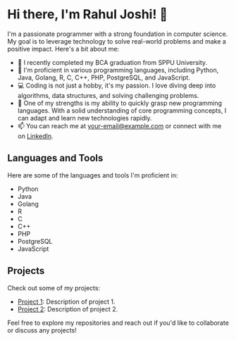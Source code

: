 # Hi there, I'm Rahul Joshi! 👋

I'm a passionate programmer with a strong foundation in computer science. My goal is to leverage technology to solve real-world problems and make a positive impact. Here's a bit about me:

- 🔭 I recently completed my BCA graduation from SPPU University.
- 🌱 I'm proficient in various programming languages, including Python, Java, Golang, R, C, C++, PHP, PostgreSQL, and JavaScript.
- 💻 Coding is not just a hobby, it's my passion. I love diving deep into algorithms, data structures, and solving challenging problems.
- 🚀 One of my strengths is my ability to quickly grasp new programming languages. With a solid understanding of core programming concepts, I can adapt and learn new technologies rapidly.
- 📫 You can reach me at [your-email@example.com](mailto:joshirahul7040@gmail.com) or connect with me on [LinkedIn](www.linkedin.com/in/rahuljoshi10).

## Languages and Tools

Here are some of the languages and tools I'm proficient in:

- Python
- Java
- Golang
- R
- C
- C++
- PHP
- PostgreSQL
- JavaScript

## Projects

Check out some of my projects:

- [Project 1](https://github.com/your-username/project-1): Description of project 1.
- [Project 2](https://github.com/your-username/project-2): Description of project 2.

Feel free to explore my repositories and reach out if you'd like to collaborate or discuss any projects!
